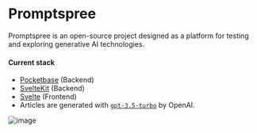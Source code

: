 # Promptspree

Promptspree is an open-source project designed as a platform for testing and exploring generative AI technologies.

#### Current stack

- [Pocketbase](https://pocketbase.io/) (Backend)
- [SvelteKit](https://kit.svelte.dev/) (Backend)
- [Svelte](https://svelte.dev/) (Frontend)
- Articles are generated with [`gpt-3.5-turbo`](https://platform.openai.com/docs/models/gpt-3-5) by OpenAI.

![image](https://user-images.githubusercontent.com/1434675/231805116-3f250d79-c19a-4d52-b40a-f531f50b599d.png)

